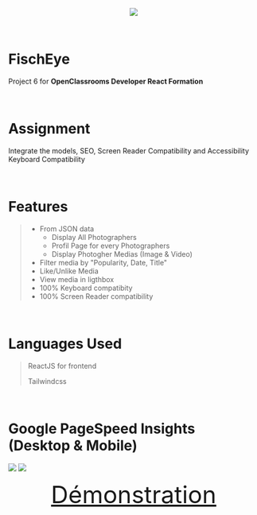 <p align="center"><img src="https://user.oc-static.com/upload/2020/08/18/15977566540758_15975854296086_image1%20%281%29.png"></img></p>

<br>

# FischEye
Project 6 for **OpenClassrooms Developer React Formation**

<br>

# Assignment
Integrate the models, SEO, Screen Reader Compatibility and Accessibility Keyboard Compatibility

<br>

# Features
> - From JSON data
>   - Display All Photographers
>   - Profil Page for every Photographers
>   - Display Photogher Medias (Image & Video)
> - Filter media by "Popularity, Date, Title"
> - Like/Unlike Media
> - View media in ligthbox
> - 100% Keyboard compatibity
> - 100% Screen Reader compatibility

<br>

# Languages Used
> ReactJS for frontend
>
> Tailwindcss

<br>

# Google PageSpeed Insights (Desktop & Mobile)
<img src="https://zupimages.net/up/23/06/chex.png">
<img src="https://zupimages.net/up/23/06/tyfl.png">

<br>

<font size="10"><p align="center"><a href="https://kenjy62.github.io/OCR_FishEye">Démonstration</a></p></font>

